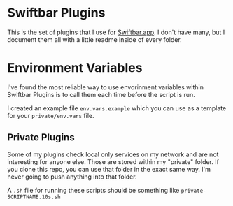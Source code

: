 # Swiftbar Plugins

This is the set of plugins that I use for [Swiftbar.app](https://swiftbar.app). I don't have many, but I document them all with a little readme inside of every folder.

# Environment Variables
I've found the most reliable way to use envorinment variables within Swiftbar Plugins is to call them each time before the script is run.

I created an example file `env.vars.example` which you can use as a template for your `private/env.vars` file.

## Private Plugins
Some of my plugins check local only services on my network and are not interesting for anyone else. Those are stored within my "private" folder. If you clone this repo, you can use that folder in the exact same way. I'm never going to push anything into that folder. 

A `.sh` file for running these scripts should be something like `private-SCRIPTNAME.10s.sh`